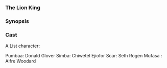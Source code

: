
### The Lion King 

### Synopsis


### Cast

A List character:

Pumbaa: Donald Glover
Simba: Chiwetel Ejiofor
Scar:  Seth Rogen
Mufasa : Alfre Woodard
